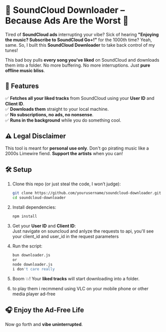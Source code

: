 # 🎵 SoundCloud Downloader – Because Ads Are the Worst 🎵  

Tired of **SoundCloud ads** interrupting your vibe? Sick of hearing **"Enjoying the music? Subscribe to SoundCloud Go+!"** for the 1000th time? Yeah, same. So, I built this **SoundCloud Downloader** to take back control of my tunes!  

This bad boy pulls **every song you've liked** on SoundCloud and downloads them into a folder. No more buffering. No more interruptions. Just **pure offline music bliss**.  

## 🚀 Features  
✅ **Fetches all your liked tracks** from SoundCloud using your **User ID** and **Client ID**.  
✅ **Downloads them** straight to your local machine.  
✅ **No subscriptions, no ads, no nonsense**.  
✅ **Runs in the background** while you do something cool.  

## ⚠️ Legal Disclaimer  
This tool is meant for **personal use only**. Don't go pirating music like a 2000s Limewire fiend. **Support the artists** when you can!  

## 🛠 Setup  

1. Clone this repo (or just steal the code, I won’t judge):  
   ```sh
   git clone https://github.com/yourusername/soundcloud-downloader.git
   cd soundcloud-downloader
   ```

2. Install dependencies:  
   ```sh
   npm install
   ```

3. Get your **User ID** and **Client ID**:  
  Just navigate on souncloud and anlyze the requests to api,
you'll see your client_id and user_id in the request parameters

4. Run the script:  
   ```sh
   bun downloader.js
   or
   node downloader.js
   i don't care really
   ```

5. Boom 💥! Your **liked tracks** will start downloading into a folder.
6. to play them i recmmend using VLC on your mobile phone or other media player ad-free

## 🎧 Enjoy the Ad-Free Life  
Now go forth and **vibe uninterrupted**.  
